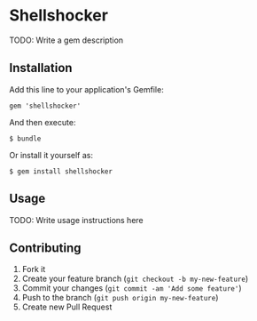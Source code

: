 # Shellshocker

TODO: Write a gem description

## Installation

Add this line to your application's Gemfile:

    gem 'shellshocker'

And then execute:

    $ bundle

Or install it yourself as:

    $ gem install shellshocker

## Usage

TODO: Write usage instructions here

## Contributing

1. Fork it
2. Create your feature branch (`git checkout -b my-new-feature`)
3. Commit your changes (`git commit -am 'Add some feature'`)
4. Push to the branch (`git push origin my-new-feature`)
5. Create new Pull Request
